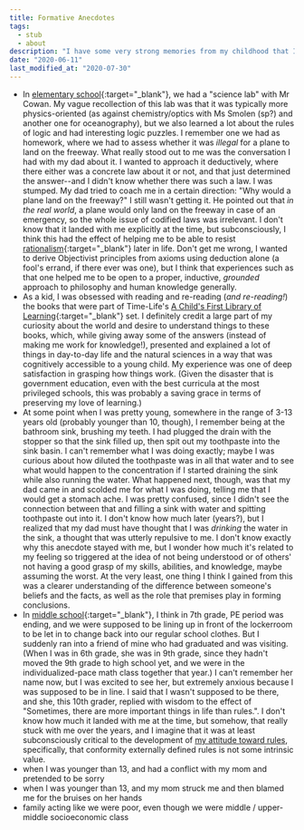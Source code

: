 ```yaml
---
title: Formative Anecdotes
tags:
  - stub
  - about
description: "I have some very strong memories from my childhood that I have a feeling might have been especially formative in particular ways."
date: "2020-06-11"
last_modified_at: "2020-07-30"
---
```


* In [elementary school](https://brentwoodsm-lausd-ca.schoolloop.com/){:target="&lowbar;blank"}, we had a "science lab" with Mr Cowan. My vague recollection of this lab was that it was typically more physics-oriented (as against chemistry/optics with Ms Smolen  (sp?) and another one for oceanography), but we also learned a lot about the rules of logic and had interesting logic puzzles. I remember one we had as homework, where we had to assess whether it was _illegal_ for a plane to land on the freeway. What really stood out to me was the conversation I had with my dad about it. I wanted to approach it deductively, where there either was a concrete law about it or not, and that just determined the answer--and I didn't know whether there was such a law. I was stumped. My dad tried to coach me in a certain direction: "Why would a plane land on the freeway?" I still wasn't getting it. He pointed out that _in the real world_, a plane would only land on the freeway in case of an emergency, so the whole issue of codified laws was irrelevant. I don't know that it landed with me explicitly at the time, but subconsciously, I think this had the effect of helping me to be able to resist [rationalism](http://aynrandlexicon.com/lexicon/rationalism_vs_empiricism.html){:target="&lowbar;blank"} later in life. Don't get me wrong, I wanted to derive Objectivist principles from axioms using deduction alone (a fool's errand, if there ever was one), but I think that experiences such as that one helped me to be open to a proper, inductive, _grounded_ approach to philosophy and human knowledge generally.
* As a kid, I was obsessed with reading and re-reading (_and re-reading!_) the books that were part of Time-Life's [A Child's First Library of Learning](https://smile.amazon.com/gp/product/B002R8DF3C){:target="&lowbar;blank"} set. I definitely credit a large part of my curiosity about the world and desire to understand things to these books, which, while giving away some of the answers (instead of making me work for knowledge!), presented and explained a lot of things in day-to-day life and the natural sciences in a way that was cognitively accessible to a young child. My experience was one of deep satisfaction in grasping how things work. (Given the disaster that is government education, even with the best curricula at the most privileged schools, this was probably a saving grace in terms of preserving my love of learning.)
* At some point when I was pretty young, somewhere in the range of 3-13 years old (probably younger than 10, though), I remember being at the bathroom sink, brushing my teeth. I had plugged the drain with the stopper so that the sink filled up, then spit out my toothpaste into the sink basin. I can't remember what I was doing exactly; maybe I was curious about how diluted the toothpaste was in all that water and to see what would happen to the concentration if I started draining the sink while also running the water. What happened next, though, was that my dad came in and scolded me for what I was doing, telling me that I would get a stomach ache. I was pretty confused, since I didn't see the connection between that and filling a sink with water and spitting toothpaste out into it. I don't know how much later (years?), but I realized that my dad must have thought that I was _drinking_ the water in the sink, a thought that was utterly repulsive to me. I don't know exactly why this anecdote stayed with me, but I wonder how much it's related to my feeling so triggered at the idea of not being understood or of others' not having a good grasp of my skills, abilities, and knowledge, maybe assuming the worst. At the very least, one thing I think I gained from this was a clearer understanding of the difference between someone's beliefs and the facts, as well as the role that premises play in forming conclusions.
* In [middle school](http://reedms.com/pleslc-information/ihp-information/){:target="&lowbar;blank"}, I think in 7th grade, PE period was ending, and we were supposed to be lining up in front of the lockerroom to be let in to change back into our regular school clothes. But I suddenly ran into a friend of mine who had graduated and was visiting. (When I was in 6th grade, she was in 9th grade, since they hadn't moved the 9th grade to high school yet, and we were in the individualized-pace math class together that year.) I can't remember her name now, but I was excited to see her, but extremely anxious because I was supposed to be in line. I said that I wasn't supposed to be there, and she, this 10th grader, replied with wisdom to the effect of "Sometimes, there are more important things in life than rules.". I don't know how much it landed with me at the time, but somehow, that really stuck with me over the years, and I imagine that it was at least subconsciously critical to the development of [my attitude toward rules](/rules/), specifically, that conformity externally defined rules is not some intrinsic value.
* when I was younger than 13, and had a conflict with my mom and pretended to be sorry
* when I was younger than 13, and my mom struck me and then blamed me for the bruises on her hands
* family acting like we were poor, even though we were middle / upper-middle socioeconomic class
